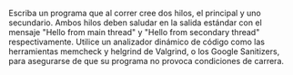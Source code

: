 Escriba un programa que al correr cree dos hilos, el principal y uno secundario. Ambos hilos deben saludar en la salida estándar con el mensaje "Hello from main thread" y "Hello from secondary thread" respectivamente. Utilice un analizador dinámico de código como las herramientas memcheck y helgrind de Valgrind, o los Google Sanitizers, para asegurarse de que su programa no provoca condiciones de carrera.